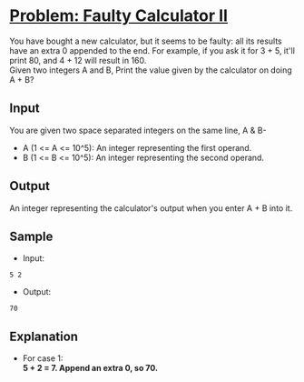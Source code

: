 # [Problem: Faulty Calculator II](https://my.newtonschool.co/playground/code/719bs8061j9b)

You have bought a new calculator, but it seems to be faulty: all its results have an extra 0 appended to the end. For example, if you ask it for 3 + 5, it'll print 80, and 4 + 12 will result in 160. <br>
Given two integers A and B, Print the value given by the calculator on doing A + B?

## Input

You are given two space separated integers on the same line, A & B-<br>
- A (1 <= A <= 10^5): An integer representing the first operand.
- B (1 <= B <= 10^5): An integer representing the second operand.

## Output

An integer representing the calculator's output when you enter A + B into it.

## Sample

- Input:
```
5 2
```

- Output:
```
70
```

## Explanation

- For case 1: <br> **5 + 2 = 7. Append an extra 0, so 70.**
